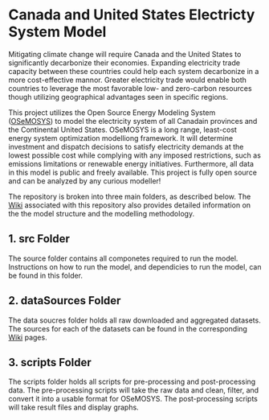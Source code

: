 # Canada and United States Electricty System Model

Mitigating climate change will require Canada and the United States to significantly decarbonize their economies. Expanding electricity trade capacity between these countries could help each system decarbonize in a more cost-effective mannor. Greater electricity trade would enable both countries to leverage the most favorable low- and zero-carbon resources though utilizing geographical advantages seen in specific regions. 

This project utilizes the Open Source Energy Modeling System ([OSeMOSYS](https://github.com/OSeMOSYS)) to model the electricity system of all Canadain provinces and the Continental United States. OSeMOSYS is a long range, least-cost energy system optimization modelliong framework. It will determine investment and dispatch decisions to satisfy electricity demands at the lowest possible cost while complying with any imposed restrictions, such as emissions limitations or renewable energy initiatives. Furthermore, all data in this model is public and freely available. This project is fully open source and can be analyzed by any curious modeller! 

The repository is broken into three main folders, as described below. The [Wiki](https://github.com/DeltaE/Canada-U.S.-ElecTrade/wiki) associated with this repository also provides detailed information on the the model structure and the modelling methodology. 

## 1. src Folder
The source folder contains all componetes required to run the model. Instructions on how to run the model, and dependicies to run the model, can be found in this folder. 

## 2. dataSources Folder 
The data soucres folder holds all raw downloaded and aggregated datasets. The sources for each of the datasets can be found in the corresponding [Wiki](https://github.com/DeltaE/Canada-U.S.-ElecTrade/wiki) pages. 

## 3. scripts Folder
The scripts folder holds all scripts for pre-processing and post-processing data. The pre-processing scripts will take the raw data and clean, filter, and convert it into a usable format for OSeMOSYS. The post-processing scripts will take result files and display graphs. 
